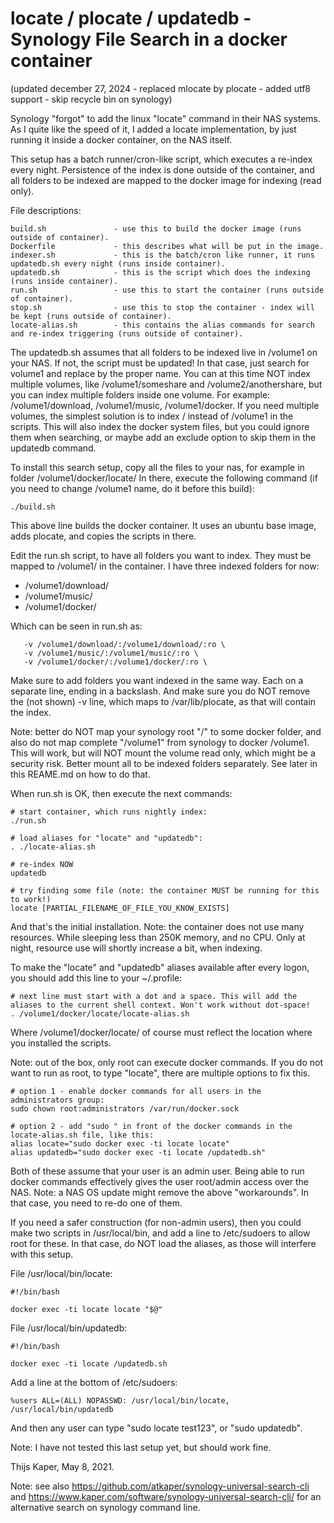 # locate / plocate / updatedb - Synology File Search in a docker container

(updated december 27, 2024 - replaced mlocate by plocate - added utf8 support - skip recycle bin on synology)

Synology "forgot" to add the linux "locate" command in their NAS systems.
As I quite like the speed of it, I added a locate implementation, by just running it inside a docker container, on the NAS itself.

This setup has a batch runner/cron-like script, which executes a re-index every night.
Persistence of the index is done outside of the container, and all folders to be indexed are mapped to the docker image for indexing (read only).

File descriptions:

```
build.sh               - use this to build the docker image (runs outside of container).
Dockerfile             - this describes what will be put in the image.
indexer.sh             - this is the batch/cron like runner, it runs updatedb.sh every night (runs inside container).
updatedb.sh            - this is the script which does the indexing (runs inside container).
run.sh                 - use this to start the container (runs outside of container).
stop.sh                - use this to stop the container - index will be kept (runs outside of container).
locate-alias.sh        - this contains the alias commands for search and re-index triggering (runs outside of container).
```

The updatedb.sh assumes that all folders to be indexed live in /volume1 on your NAS. If not, the script must be updated!
In that case, just search for volume1 and replace by the proper name. You can at this time NOT index multiple
volumes, like /volume1/someshare and /volume2/anothershare, but you can index multiple folders inside one volume.
For example: /volume1/download, /volume1/music, /volume1/docker. If you need multiple volumes, the simplest
solution is to index / instead of /volume1 in the scripts. This will also index the docker system files, but
you could ignore them when searching, or maybe add an exclude option to skip them in the updatedb command.

To install this search setup, copy all the files to your nas, for example in folder /volume1/docker/locate/
In there, execute the following command (if you need to change /volume1 name, do it before this build):

```
./build.sh
```

This above line builds the docker container. It uses an ubuntu base image, adds plocate, and copies the scripts in there.

Edit the run.sh script, to have all folders you want to index. They must be mapped to /volume1/ in the container.
I have three indexed folders for now:

- /volume1/download/
- /volume1/music/
- /volume1/docker/

Which can be seen in run.sh as:

```
   -v /volume1/download/:/volume1/download/:ro \
   -v /volume1/music/:/volume1/music/:ro \
   -v /volume1/docker/:/volume1/docker/:ro \
```

Make sure to add folders you want indexed in the same way. Each on a separate line, ending in a backslash.
And make sure you do NOT remove the (not shown) -v line, which maps to /var/lib/plocate, as that will contain the index.

Note: better do NOT map your synology root "/" to some docker folder, and also do not map complete "/volume1"
from synology to docker /volume1. This will work, but will NOT mount the volume read only, which might be a
security risk. Better mount all to be indexed folders separately. See later in this REAME.md on how to do that.

When run.sh is OK, then execute the next commands:

```
# start container, which runs nightly index:
./run.sh

# load aliases for "locate" and "updatedb":
. ./locate-alias.sh

# re-index NOW
updatedb

# try finding some file (note: the container MUST be running for this to work!)
locate [PARTIAL_FILENAME_OF_FILE_YOU_KNOW_EXISTS]
```

And that's the initial installation. Note: the container does not use many resources. While sleeping less than 250K memory, and no CPU.
Only at night, resource use will shortly increase a bit, when indexing.

To make the "locate" and "updatedb" aliases available after every logon, you should add this line to your ~/.profile:

```
# next line must start with a dot and a space. This will add the aliases to the current shell context. Won't work without dot-space!
. /volume1/docker/locate/locate-alias.sh
```

Where /volume1/docker/locate/ of course must reflect the location where you installed the scripts.

Note: out of the box, only root can execute docker commands. If you do not want to run as root, to type "locate", there are multiple options to fix this.

```
# option 1 - enable docker commands for all users in the administrators group:
sudo chown root:administrators /var/run/docker.sock

# option 2 - add "sudo " in front of the docker commands in the locate-alias.sh file, like this:
alias locate="sudo docker exec -ti locate locate"
alias updatedb="sudo docker exec -ti locate /updatedb.sh"
```

Both of these assume that your user is an admin user.
Being able to run docker commands effectively gives the user root/admin access over the NAS.
Note: a NAS OS update might remove the above "workarounds". In that case, you need to re-do one of them.

If you need a safer construction (for non-admin users), then you could make two scripts in /usr/local/bin, and add a line to /etc/sudoers to allow root for these.
In that case, do NOT load the aliases, as those will interfere with this setup.

File /usr/local/bin/locate:

```
#!/bin/bash

docker exec -ti locate locate "$@"
```

File /usr/local/bin/updatedb:

```
#!/bin/bash

docker exec -ti locate /updatedb.sh
```

Add a line at the bottom of /etc/sudoers:

```
%users ALL=(ALL) NOPASSWD: /usr/local/bin/locate, /usr/local/bin/updatedb
```

And then any user can type "sudo locate test123", or "sudo updatedb".

Note: I have not tested this last setup yet, but should work fine.


Thijs Kaper, May 8, 2021.


Note: see also https://github.com/atkaper/synology-universal-search-cli and https://www.kaper.com/software/synology-universal-search-cli/
for an alternative search on synology command line.

